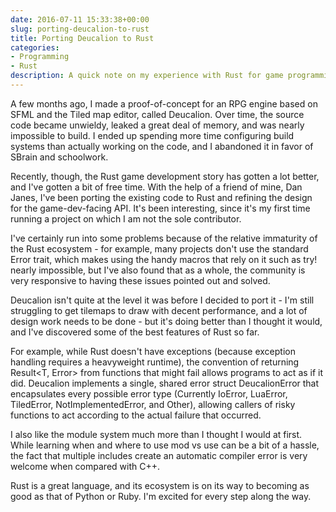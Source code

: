 ```yaml
---
date: 2016-07-11 15:33:38+00:00
slug: porting-deucalion-to-rust
title: Porting Deucalion to Rust
categories:
- Programming
- Rust
description: A quick note on my experience with Rust for game programming.
---
```


A few months ago, I made a proof-of-concept for an RPG engine based on SFML and the Tiled map editor, called Deucalion. Over time, the source code became unwieldy, leaked a great deal of memory, and was nearly impossible to build. I ended up spending more time configuring build systems than actually working on the code, and I abandoned it in favor of SBrain and schoolwork.

Recently, though, the Rust game development story has gotten a lot better, and I've gotten a bit of free time. With the help of a friend of mine, Dan Janes, I've been porting the existing code to Rust and refining the design for the game-dev-facing API. It's been interesting, since it's my first time running a project on which I am not the sole contributor.

I've certainly run into some problems because of the relative immaturity of the Rust ecosystem - for example, many projects don't use the standard Error trait, which makes using the handy macros that rely on it such as try! nearly impossible, but I've also found that as a whole, the community is very responsive to having these issues pointed out and solved.

Deucalion isn't quite at the level it was before I decided to port it - I'm still struggling to get tilemaps to draw with decent performance, and a lot of design work needs to be done - but it's doing better than I thought it would, and I've discovered some of the best features of Rust so far.

For example, while Rust doesn't have exceptions (because exception handling requires a heavyweight runtime), the convention of returning Result<T, Error> from functions that might fail allows programs to act as if it did. Deucalion implements a single, shared error struct DeucalionError that encapsulates every possible error type (Currently IoError, LuaError, TiledError, NotImplementedError, and Other), allowing callers of risky functions to act according to the actual failure that occurred.

I also like the module system much more than I thought I would at first. While learning when and where to use mod vs use can be a bit of a hassle, the fact that multiple includes create an automatic compiler error is very welcome when compared with C++.

Rust is a great language, and its ecosystem is on its way to becoming as good as that of Python or Ruby. I'm excited for every step along the way.
